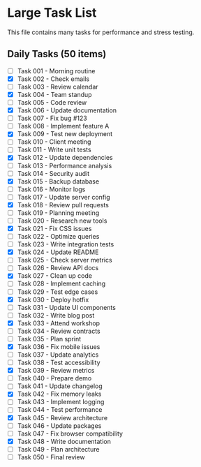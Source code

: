 # Large Task List

This file contains many tasks for performance and stress testing.

## Daily Tasks (50 items)
- [ ] Task 001 - Morning routine
- [x] Task 002 - Check emails
- [ ] Task 003 - Review calendar
- [x] Task 004 - Team standup
- [ ] Task 005 - Code review
- [x] Task 006 - Update documentation
- [ ] Task 007 - Fix bug #123
- [ ] Task 008 - Implement feature A
- [x] Task 009 - Test new deployment
- [ ] Task 010 - Client meeting
- [ ] Task 011 - Write unit tests
- [x] Task 012 - Update dependencies
- [ ] Task 013 - Performance analysis
- [ ] Task 014 - Security audit
- [x] Task 015 - Backup database
- [ ] Task 016 - Monitor logs
- [ ] Task 017 - Update server config
- [x] Task 018 - Review pull requests
- [ ] Task 019 - Planning meeting
- [ ] Task 020 - Research new tools
- [x] Task 021 - Fix CSS issues
- [ ] Task 022 - Optimize queries
- [ ] Task 023 - Write integration tests
- [x] Task 024 - Update README
- [ ] Task 025 - Check server metrics
- [ ] Task 026 - Review API docs
- [x] Task 027 - Clean up code
- [ ] Task 028 - Implement caching
- [ ] Task 029 - Test edge cases
- [x] Task 030 - Deploy hotfix
- [ ] Task 031 - Update UI components
- [ ] Task 032 - Write blog post
- [x] Task 033 - Attend workshop
- [ ] Task 034 - Review contracts
- [ ] Task 035 - Plan sprint
- [x] Task 036 - Fix mobile issues
- [ ] Task 037 - Update analytics
- [ ] Task 038 - Test accessibility
- [x] Task 039 - Review metrics
- [ ] Task 040 - Prepare demo
- [ ] Task 041 - Update changelog
- [x] Task 042 - Fix memory leaks
- [ ] Task 043 - Implement logging
- [ ] Task 044 - Test performance
- [x] Task 045 - Review architecture
- [ ] Task 046 - Update packages
- [ ] Task 047 - Fix browser compatibility
- [x] Task 048 - Write documentation
- [ ] Task 049 - Plan architecture
- [ ] Task 050 - Final review
